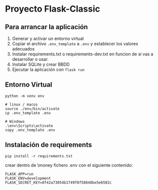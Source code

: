 # Proyecto Flask-Classic

## Para arrancar la aplicación

1. Generar y activar un entorno virtual
2. Copiar el archivo `.env_template` a `.env` y establecer los valores adecuados
3. Instalar requirements.txt o requirements-dev.txt en funcion de si vas a desarrollar o usar. 
3. Instalar SQLite y crear BBDD
3. Ejecutar la aplicación con `flask run`

## Entorno Virtual 
```shell
python -m venv env

# linux / macos
source ./env/bin/activate
cp .env_template .env

# Windows
.\env\Scripts\activate
copy .env_template .env
```

## Instalación de requirements
```
pip install -r requirements.txt
```

crear dentro de \money fichero .env con el siguiente contenido: 
```
FLASK_APP=run
FLASK_ENV=development
FLASK_SECRET_KEY=8f42a73054b1749f8f58848be5e6502c
```